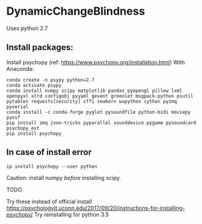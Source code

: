 # DynamicChangeBlindness

Uses python 2.7

## Install packages:

Install psychopy (ref: https://www.psychopy.org/installation.html)
With Anaconda:

```
conda create -n psypy python=2.7
conda activate psypy
conda install numpy scipy matplotlib pandas pyopengl pillow lxml openpyxl xlrd configobj pyyaml gevent greenlet msgpack-python psutil pytables requests[security] cffi seaborn wxpython cython pyzmq pyserial
conda install -c conda-forge pyglet pysoundfile python-bidi moviepy pyosf
pip install zmq json-tricks pyparallel sounddevice pygame pysoundcard psychopy_ext 
pip install psychopy 
```

## In case of install error

`ip install psychopy --user python `

Caution: install numpy *before* installing scipy.

TODO

Try these instead of official install https://psychologyit.uconn.edu/2017/09/20/instructions-for-installing-psychopy/
Try reinstalling for python 3.5